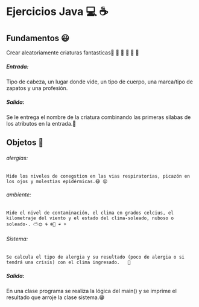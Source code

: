 # Ejercicios Java 💻 ☕️   ️

## Fundamentos 😃
Crear aleatoriamente criaturas fantasticas🐼 🐍 🐑 🐷 🐧 🐙
##### Entrada:
Tipo de cabeza, un lugar donde vide, un tipo de cuerpo, una marca/tipo de zapatos y una profesión.
##### Salida: 
Se le entrega el nombre de la criatura combinando las primeras silabas de los atributos en la entrada.👷



## Objetos 🎍
###### alergias:
    Mide los niveles de conegstion en las vias respiratorias, picazón en los ojos y molestias epidérmicas.😷 😫
###### ambiente:
    Mide el nivel de contaminación, el clima en grados celcius, el kilometraje del viento y el estado del clima-soleado, nuboso o soleado-. ⛅️🌞 🌀 ❄️🍃 ☔️ ☀️
###### Sistema:
    Se calcula el tipo de alergia y su resultado (poco de alergia o si tendrá una crisis) con el clima ingresado.	👾
##### Salida: 
En una clase programa se realiza la lógica del main() y se imprime el resultado que arroje la clase sistema.😁
